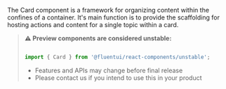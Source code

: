 The Card component is a framework for organizing content within the confines of a container. It's main function is to provide the scaffolding for hosting actions and content for a single topic within a card.

<!-- Don't allow prettier to collapse code block into single line -->
<!-- prettier-ignore -->
> **⚠️ Preview components are considered unstable:**
>
> ```jsx
>
> import { Card } from '@fluentui/react-components/unstable';
>
> ```
>
> - Features and APIs may change before final release
> - Please contact us if you intend to use this in your product
